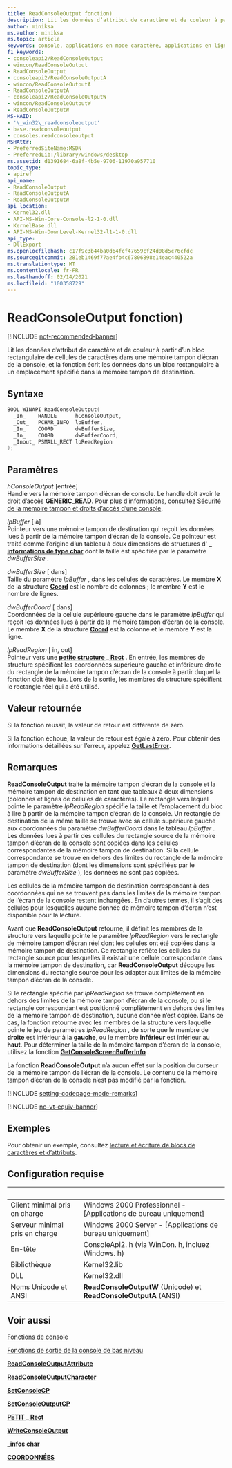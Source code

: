```yaml
---
title: ReadConsoleOutput fonction)
description: Lit les données d’attribut de caractère et de couleur à partir d’un bloc rectangulaire de cellules de caractères dans une mémoire tampon d’écran de la console et écrit des données dans la mémoire tampon de destination.
author: miniksa
ms.author: miniksa
ms.topic: article
keywords: console, applications en mode caractère, applications en ligne de commande, applications de terminal, API console
f1_keywords:
- consoleapi2/ReadConsoleOutput
- wincon/ReadConsoleOutput
- ReadConsoleOutput
- consoleapi2/ReadConsoleOutputA
- wincon/ReadConsoleOutputA
- ReadConsoleOutputA
- consoleapi2/ReadConsoleOutputW
- wincon/ReadConsoleOutputW
- ReadConsoleOutputW
MS-HAID:
- '\_win32\_readconsoleoutput'
- base.readconsoleoutput
- consoles.readconsoleoutput
MSHAttr:
- PreferredSiteName:MSDN
- PreferredLib:/library/windows/desktop
ms.assetid: d1391684-6a8f-4b5e-9706-11970a957710
topic_type:
- apiref
api_name:
- ReadConsoleOutput
- ReadConsoleOutputA
- ReadConsoleOutputW
api_location:
- Kernel32.dll
- API-MS-Win-Core-Console-l2-1-0.dll
- KernelBase.dll
- API-MS-Win-DownLevel-Kernel32-l1-1-0.dll
api_type:
- DllExport
ms.openlocfilehash: c17f9c3b44ba0d64fcf47659cf24d08d5c76cfdc
ms.sourcegitcommit: 281eb1469f77ae4fb4c67806898e14eac440522a
ms.translationtype: MT
ms.contentlocale: fr-FR
ms.lasthandoff: 02/14/2021
ms.locfileid: "100358729"
---
```

# <a name="readconsoleoutput-function"></a>ReadConsoleOutput fonction)

[!INCLUDE [not-recommended-banner](./includes/not-recommended-banner.md)]

Lit les données d’attribut de caractère et de couleur à partir d’un bloc rectangulaire de cellules de caractères dans une mémoire tampon d’écran de la console, et la fonction écrit les données dans un bloc rectangulaire à un emplacement spécifié dans la mémoire tampon de destination.

## <a name="syntax"></a>Syntaxe

```C
BOOL WINAPI ReadConsoleOutput(
  _In_    HANDLE      hConsoleOutput,
  _Out_   PCHAR_INFO  lpBuffer,
  _In_    COORD       dwBufferSize,
  _In_    COORD       dwBufferCoord,
  _Inout_ PSMALL_RECT lpReadRegion
);
```

## <a name="parameters"></a>Paramètres

*hConsoleOutput* \[entrée\]  
Handle vers la mémoire tampon d’écran de console. Le handle doit avoir le droit d’accès **GENERIC\_READ**. Pour plus d’informations, consultez [Sécurité de la mémoire tampon et droits d’accès d’une console](console-buffer-security-and-access-rights.md).

*lpBuffer* \[ à\]  
Pointeur vers une mémoire tampon de destination qui reçoit les données lues à partir de la mémoire tampon d’écran de la console. Ce pointeur est traité comme l’origine d’un tableau à deux dimensions de structures d' [**\_ informations de type char**](char-info-str.md) dont la taille est spécifiée par le paramètre *dwBufferSize* .

*dwBufferSize* \[ dans\]  
Taille du paramètre *lpBuffer* , dans les cellules de caractères. Le membre **X** de la structure [**Coord**](coord-str.md) est le nombre de colonnes ; le membre **Y** est le nombre de lignes.

*dwBufferCoord* \[ dans\]  
Coordonnées de la cellule supérieure gauche dans le paramètre *lpBuffer* qui reçoit les données lues à partir de la mémoire tampon d’écran de la console. Le membre **X** de la structure [**Coord**](coord-str.md) est la colonne et le membre **Y** est la ligne.

*lpReadRegion* \[ in, out\]  
Pointeur vers une [**petite structure \_ Rect**](small-rect-str.md) . En entrée, les membres de structure spécifient les coordonnées supérieure gauche et inférieure droite du rectangle de la mémoire tampon d’écran de la console à partir duquel la fonction doit être lue. Lors de la sortie, les membres de structure spécifient le rectangle réel qui a été utilisé.

## <a name="return-value"></a>Valeur retournée

Si la fonction réussit, la valeur de retour est différente de zéro.

Si la fonction échoue, la valeur de retour est égale à zéro. Pour obtenir des informations détaillées sur l’erreur, appelez [**GetLastError**](/windows/win32/api/errhandlingapi/nf-errhandlingapi-getlasterror).

## <a name="remarks"></a>Remarques

**ReadConsoleOutput** traite la mémoire tampon d’écran de la console et la mémoire tampon de destination en tant que tableaux à deux dimensions (colonnes et lignes de cellules de caractères). Le rectangle vers lequel pointe le paramètre *lpReadRegion* spécifie la taille et l’emplacement du bloc à lire à partir de la mémoire tampon d’écran de la console. Un rectangle de destination de la même taille se trouve avec sa cellule supérieure gauche aux coordonnées du paramètre *dwBufferCoord* dans le tableau *lpBuffer* . Les données lues à partir des cellules du rectangle source de la mémoire tampon d’écran de la console sont copiées dans les cellules correspondantes de la mémoire tampon de destination. Si la cellule correspondante se trouve en dehors des limites du rectangle de la mémoire tampon de destination (dont les dimensions sont spécifiées par le paramètre *dwBufferSize* ), les données ne sont pas copiées.

Les cellules de la mémoire tampon de destination correspondant à des coordonnées qui ne se trouvent pas dans les limites de la mémoire tampon de l’écran de la console restent inchangées. En d’autres termes, il s’agit des cellules pour lesquelles aucune donnée de mémoire tampon d’écran n’est disponible pour la lecture.

Avant que **ReadConsoleOutput** retourne, il définit les membres de la structure vers laquelle pointe le paramètre *lpReadRegion* vers le rectangle de mémoire tampon d’écran réel dont les cellules ont été copiées dans la mémoire tampon de destination. Ce rectangle reflète les cellules du rectangle source pour lesquelles il existait une cellule correspondante dans la mémoire tampon de destination, car **ReadConsoleOutput** découpe les dimensions du rectangle source pour les adapter aux limites de la mémoire tampon d’écran de la console.

Si le rectangle spécifié par *lpReadRegion* se trouve complètement en dehors des limites de la mémoire tampon d’écran de la console, ou si le rectangle correspondant est positionné complètement en dehors des limites de la mémoire tampon de destination, aucune donnée n’est copiée. Dans ce cas, la fonction retourne avec les membres de la structure vers laquelle pointe le jeu de paramètres *lpReadRegion* , de sorte que le membre de **droite** est inférieur à la **gauche**, ou le membre **inférieur** est inférieur au **haut**. Pour déterminer la taille de la mémoire tampon d’écran de la console, utilisez la fonction [**GetConsoleScreenBufferInfo**](getconsolescreenbufferinfo.md) .

La fonction **ReadConsoleOutput** n’a aucun effet sur la position du curseur de la mémoire tampon de l’écran de la console. Le contenu de la mémoire tampon d’écran de la console n’est pas modifié par la fonction.

[!INCLUDE [setting-codepage-mode-remarks](./includes/setting-codepage-mode-remarks.md)]

[!INCLUDE [no-vt-equiv-banner](./includes/no-vt-equiv-banner.md)]

## <a name="examples"></a>Exemples

Pour obtenir un exemple, consultez [lecture et écriture de blocs de caractères et d’attributs](reading-and-writing-blocks-of-characters-and-attributes.md).

## <a name="requirements"></a>Configuration requise

| &nbsp; | &nbsp; |
|-|-|
| Client minimal pris en charge | Windows 2000 Professionnel - \[Applications de bureau uniquement\] |
| Serveur minimal pris en charge | Windows 2000 Server - \[Applications de bureau uniquement\] |
| En-tête | ConsoleApi2. h (via WinCon. h, incluez Windows. h) |
| Bibliothèque | Kernel32.lib |
| DLL | Kernel32.dll |
| Noms Unicode et ANSI | **ReadConsoleOutputW** (Unicode) et **ReadConsoleOutputA** (ANSI) |

## <a name="see-also"></a>Voir aussi

[Fonctions de console](console-functions.md)

[Fonctions de sortie de la console de bas niveau](low-level-console-output-functions.md)

[**ReadConsoleOutputAttribute**](readconsoleoutputattribute.md)

[**ReadConsoleOutputCharacter**](readconsoleoutputcharacter.md)

[**SetConsoleCP**](setconsolecp.md)

[**SetConsoleOutputCP**](setconsoleoutputcp.md)

[**PETIT \_ Rect**](small-rect-str.md)

[**WriteConsoleOutput**](writeconsoleoutput.md)

[**\_infos char**](char-info-str.md)

[**COORDONNÉES**](coord-str.md)